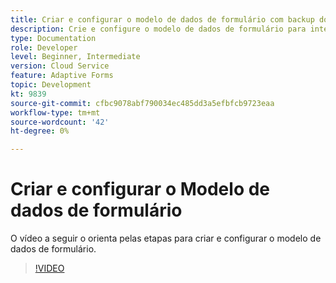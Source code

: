 ```yaml
---
title: Criar e configurar o modelo de dados de formulário com backup do Dynamics
description: Crie e configure o modelo de dados de formulário para interagir com entidades no Microsoft Dynamics.
type: Documentation
role: Developer
level: Beginner, Intermediate
version: Cloud Service
feature: Adaptive Forms
topic: Development
kt: 9839
source-git-commit: cfbc9078abf790034ec485dd3a5efbfcb9723eaa
workflow-type: tm+mt
source-wordcount: '42'
ht-degree: 0%

---
```


# Criar e configurar o Modelo de dados de formulário


O vídeo a seguir o orienta pelas etapas para criar e configurar o modelo de dados de formulário.

>[!VIDEO](https://video.tv.adobe.com/v/340790?quality=12&learn=on)


